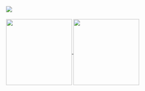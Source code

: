
<h1 align="">
  <a href="https://git.io/typing-svg">
    <img src="https://readme-typing-svg.herokuapp.com?color=%2362D1F7&size=30&center=true&lines=Hello+There+%F0%9F%91%8B;I'm+AlperCan...">
  </a>
</h1>

<p align="">
<a href="https://github.com/AlperCanErysr">
  <img height="180em" align="center" src="https://github-readme-stats.vercel.app/api?username=AlperCanErysr&show_icons=true&locale=en&theme=algolia&include_all_commits=true&count_private=true"%20alt="AlperCanErysr"/>
  <img height="180em" align="center" src="https://github-readme-stats.vercel.app/api/top-langs?username=AlperCanErysr&show_icons=true&locale=en&layout=compact&langs_count=8&theme=algolia"%20alt="AlperCanErysr"/>
</a>
</p>
